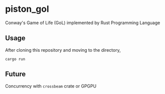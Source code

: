 # piston_gol
Conway's Game of Life (GoL) implemented by Rust Programming Language

## Usage
After cloning this repository and moving to the directory,
```
cargo run
```

## Future
Concurrency with `crossbeam` crate or GPGPU
